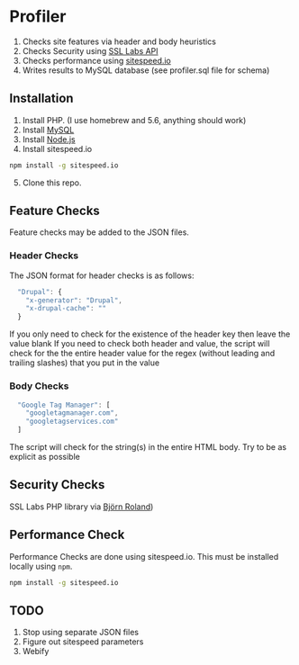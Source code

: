 # Profiler

1. Checks site features via header and body heuristics
2. Checks Security using [SSL Labs API](https://www.ssllabs.com/projects/ssllabs-apis/)
3. Checks performance using [sitespeed.io](https://github.com/sitespeedio/sitespeed.io/)
4. Writes results to MySQL database (see profiler.sql file for schema)

## Installation

1. Install PHP. (I use homebrew and 5.6, anything should work)
2. Install [MySQL](https://dev.mysql.com/downloads/mysql/)
3. Install [Node.js](https://nodejs.org/en/download/)
4. Install sitespeed.io
```bash
npm install -g sitespeed.io
```
5. Clone this repo.

## Feature Checks
Feature checks may be added to the JSON files.
### Header Checks
The JSON format for header checks is as follows:
```javascript
  "Drupal": {
    "x-generator": "Drupal",
    "x-drupal-cache": ""
  }
```
If you only need to check for the existence of the header key then leave the value blank
If you need to check both header and value, the script will check for the the entire header value for the regex (without leading and trailing slashes) that you put in the value

### Body Checks
```javascript
  "Google Tag Manager": [
    "googletagmanager.com",
    "googletagservices.com"
  ]
  ```
  The script will check for the string(s) in the entire HTML body. Try to be as explicit as possible

## Security Checks
 SSL Labs PHP library via [Björn Roland](https://github.com/bjoernr-de/php-ssllabs-api))

## Performance Check
Performance Checks are done using sitespeed.io. This must be installed locally using `npm`.
```bash
npm install -g sitespeed.io
```

## TODO
1. Stop using separate JSON files
2. Figure out sitespeed parameters
3. Webify
